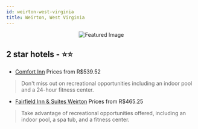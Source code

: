 ```yaml
---
id: weirton-west-virginia
title: Weirton, West Virginia
---
```


<center><img src="https://i.travelapi.com/hotels/2000000/1060000/1055900/1055878/817beb93_z.jpg" alt="Featured Image" /></center>


##  2 star hotels - ⭐️⭐️

-    [Comfort Inn](https://us.hurb.com/hotels/weirton/comfort-inn-JNP-JP777694?cmp=18055) Prices from R$539.52
   > Don't miss out on recreational opportunities including an indoor pool and a 24-hour fitness center.
-    [Fairfield Inn & Suites Weirton](https://us.hurb.com/hotels/weirton/fairfield-inn-suites-weirton-JNP-JP847287?cmp=18055) Prices from R$465.25
   > Take advantage of recreational opportunities offered, including an indoor pool, a spa tub, and a fitness center.
